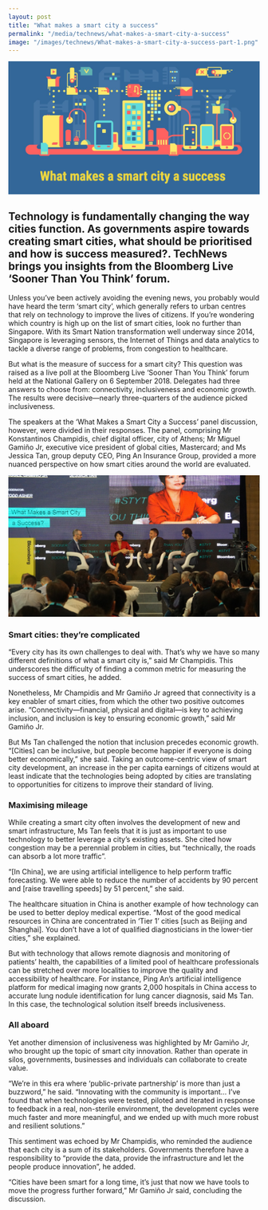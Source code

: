 ```yaml
---
layout: post
title: "What makes a smart city a success"
permalink: "/media/technews/what-makes-a-smart-city-a-success"
image: "/images/technews/What-makes-a-smart-city-a-success-part-1.png"
---
```


![What makes a smart city a success](/images/technews/What-makes-a-smart-city-a-success-part-1.png)

Technology is fundamentally changing the way cities function. As governments aspire towards creating smart cities, what should be prioritised and how is success measured?. TechNews brings you insights from the Bloomberg Live ‘Sooner Than You Think’ forum. 
---

Unless you’ve been actively avoiding the evening news, you probably would have heard the term ‘smart city’, which generally refers to urban centres that rely on technology to improve the lives of citizens. If you’re wondering which country is high up on the list of smart cities, look no further than Singapore. With its Smart Nation transformation well underway since 2014, Singapore is leveraging sensors, the Internet of Things and data analytics to tackle a diverse range of problems, from congestion to healthcare.

But what is the measure of success for a smart city? This question was raised as a live poll at the Bloomberg Live ‘Sooner Than You Think’ forum held at the National Gallery on 6 September 2018. Delegates had three answers to choose from: connectivity, inclusiveness and economic growth. The results were decisive—nearly three-quarters of the audience picked inclusiveness.

The speakers at the ‘What Makes a Smart City a Success’ panel discussion, however, were divided in their responses. The panel, comprising Mr Konstantinos Champidis, chief digital officer, city of Athens; Mr Miguel Gamiño Jr, executive vice president of global cities, Mastercard; and Ms Jessica Tan, group deputy CEO, Ping An Insurance Group, provided a more nuanced perspective on how smart cities around the world are evaluated.

![TechNews Bloomberg What Makes a Smart City a Success’ panel discussion](/images/technews/What-makes-a-smart-city-a-success-part-2.png)

### **Smart cities: they’re complicated**

“Every city has its own challenges to deal with. That’s why we have so many different definitions of what a smart city is,” said Mr Champidis. This underscores the difficulty of finding a common metric for measuring the success of smart cities, he added. 

Nonetheless, Mr Champidis and Mr Gamiño Jr agreed that connectivity is a key enabler of smart cities, from which the other two positive outcomes arise. “Connectivity—financial, physical and digital—is key to achieving inclusion, and inclusion is key to ensuring economic growth,” said Mr Gamiño Jr.

But Ms Tan challenged the notion that inclusion precedes economic growth. “[Cities] can be inclusive, but people become happier if everyone is doing better economically,” she said. Taking an outcome-centric view of smart city development, an increase in the per capita earnings of citizens would at least indicate that the technologies being adopted by cities are translating to opportunities for citizens to improve their standard of living.

### **Maximising mileage**

While creating a smart city often involves the development of new and smart infrastructure, Ms Tan feels that it is just as important to use technology to better leverage a city’s existing assets. She cited how congestion may be a perennial problem in cities, but “technically, the roads can absorb a lot more traffic”.

“[In China], we are using artificial intelligence to help perform traffic forecasting. We were able to reduce the number of accidents by 90 percent and [raise travelling speeds] by 51 percent,” she said.

The healthcare situation in China is another example of how technology can be used to better deploy medical expertise. “Most of the good medical resources in China are concentrated in ‘Tier 1’ cities [such as Beijing and Shanghai]. You don’t have a lot of qualified diagnosticians in the lower-tier cities,” she explained.

But with technology that allows remote diagnosis and monitoring of patients’ health, the capabilities of a limited pool of healthcare professionals can be stretched over more localities to improve the quality and accessibility of healthcare. For instance, Ping An’s artificial intelligence platform for medical imaging now grants 2,000 hospitals in China access to accurate lung nodule identification for lung cancer diagnosis, said Ms Tan. In this case, the technological solution itself breeds inclusiveness.

### **All aboard**

Yet another dimension of inclusiveness was highlighted by Mr Gamiño Jr, who brought up the topic of smart city innovation. Rather than operate in silos, governments, businesses and individuals can collaborate to create value.

“We’re in this era where ‘public-private partnership’ is more than just a buzzword,” he said. “Innovating with the community is important… I’ve found that when technologies were tested, piloted and iterated in response to feedback in a real, non-sterile environment, the development cycles were much faster and more meaningful, and we ended up with much more robust and resilient solutions.”

This sentiment was echoed by Mr Champidis, who reminded the audience that each city is a sum of its stakeholders. Governments therefore have a responsibility to “provide the data, provide the infrastructure and let the people produce innovation”, he added.

“Cities have been smart for a long time, it’s just that now we have tools to move the progress further forward,” Mr Gamiño Jr said, concluding the discussion.
